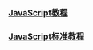 ### [JavaScript教程](https://wangdoc.com/javascript/)
### [JavaScript标准教程](http://javascript.ruanyifeng.com/)